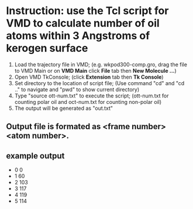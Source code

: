 # Instruction: use the Tcl script for VMD to calculate number of oil atoms within 3 Angstroms of kerogen surface
1. Load the trajectory file in VMD; (e.g. wkpod300-comp.gro, drag the file to VMD Main or on **VMD Main** click **File** tab then **New Molecule ...**)
2. Open VMD TkConsole; (click **Extension** tab then **Tk Console**)
3. Set directory to the location of script file; (Use command "cd" and "cd .." to navigate and "pwd" to show current directory)
4. Type "source ott-num.txt" to execute the script; (ott-num.txt for counting polar oil and oct-num.txt for counting non-polar oil)
5. The output will be generated as "out.txt"

## Output file is formated as \<frame number> \<atom number>.
## example output
- 0 0
- 1 60
- 2 103
- 3 117
- 4 119
- 5 114


